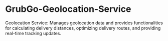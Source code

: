 # GrubGo-Geolocation-Service
Geolocation Service: Manages geolocation data and provides functionalities for calculating delivery distances, optimizing delivery routes, and providing real-time tracking updates.
